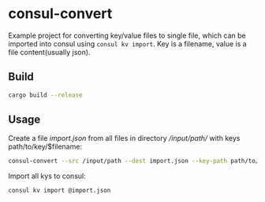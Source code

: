 # consul-convert

Example project for converting key/value files to single file, which can be imported into consul using `consul kv import`. Key is a filename, value is a file content(usually json).

## Build

```sh
cargo build --release
```

## Usage

Create a file *import.json* from all files in directory */input/path/* with keys path/to/key/$filename:

```sh
consul-convert --src /input/path --dest import.json --key-path path/to/key
```

Import all kys to consul:

```sh
consul kv import @import.json
```
